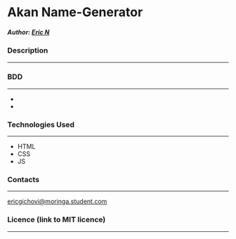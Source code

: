 # Akan Name-Generator

##### Author:  [Eric N](ww.github.com)

### Description
----


### BDD
-----
* 
* 

### Technologies Used
----
- HTML
- CSS
- JS

### Contacts
----
ericgichovi@moringa.student.com

### Licence (link to MIT licence)
---